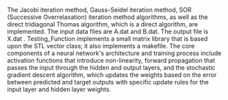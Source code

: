 The Jacobi iteration method, Gauss-Seidel iteration method, SOR (Successive Overrelaxation) iteration method algorithms, as well as the direct tridiagonal Thomas algorithm, which is a direct algorithm, are implemented. The input data files are A.dat and B.dat. The output file is X.dat . Testing_Function implements a small matrix library that is based upon the STL vector class; it also implements a makefile. The core components of a neural network's architecture and training process include activation functions that introduce non-linearity, forward propagation that passes the input through the hidden and output layers, and the stochastic gradient descent algorithm, which updates the weights based on the error between predicted and target outputs with specific update rules for the input layer and hidden layer weights.
